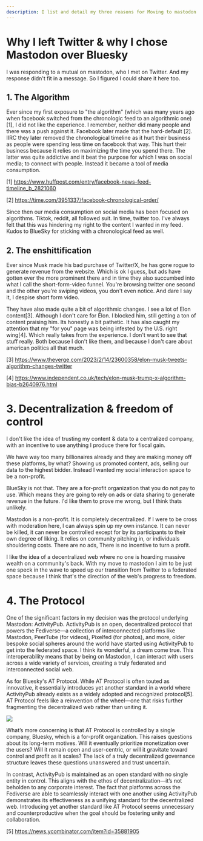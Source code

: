 ```yaml
---
description: I list and detail my three reasons for Moving to mastodon from Twitter; The algorithm, the ens*ittification and decentralization (freedom of control).
---
```


# Why I left Twitter & why I chose Mastodon over Bluesky

I was responding to a mutual on mastodon, who I met on Twitter. And my response didn't fit in a message. So I figured I could share it here too.

## 1. The Algorithm

Ever since my first exposure to "the algorithm" (which was many years ago when facebook switched from the chronologic feed to an algorithmic one) [1], I did not like the experience. I remember, neither did many people and there was a push against it. Facebook later made that the hard-default [2]. IIRC they later removed the chronological timeline as it hurt their business as people were spending less time on facebook that way. This hurt their business because it relies on maximizing the time you spend there. The latter was quite addictive and it beat the purpose for which I was on social media; to connect with people. Instead it became a tool of media consumption. 

[1] <https://www.huffpost.com/entry/facebook-news-feed-timeline_b_2821060>

[2] <https://time.com/3951337/facebook-chronological-order/>

Since then our media consumption on social media has been focused on algorithms. Tiktok, reddit, all followed suit. In time, twitter too. I've always felt that this was hindering my right to the content I wanted in my feed. Kudos to BlueSky for sticking with a chronological feed as well.

## 2. The enshittification

Ever since Musk made his bad purchase of Twitter/X, he has gone rogue to generate revenue from the website. Which is ok I guess, but ads have gotten ever the more prominent there and in time they also succumbed into what I call the short-form-video funnel. You're browsing twitter one second and the other you're swiping videos, you don't even notice. And dare I say it, I despise short form video.

They have also made quite a bit of algorithmic changes. I see a lot of Elon content[3]. Although I don't care for Elon. I blocked him, still getting a ton of content praising him. Its honestly a bit pathetic. It has also caught my attention that my "for you" page was being infested by the U.S. right wing[4]. Which really takes from the experience. I don't want to see that stuff really. Both because I don't like them, and because I don't care about american politics all that much. 

[3] <https://www.theverge.com/2023/2/14/23600358/elon-musk-tweets-algorithm-changes-twitter>

[4] <https://www.independent.co.uk/tech/elon-musk-trump-x-algorithm-bias-b2640976.html>

# 3. Decentralization & freedom of control

I don't like the idea of trusting my content & data to a centralized company, with an incentive to use anything I produce there for fiscal gain.

We have way too many billionaires already and they are making money off these platforms, by what? Showing us promoted content, ads, selling our data to the highest bidder. Instead I wanted my social interaction space to be a non-profit. 

BlueSky is not that. They are a for-profit organization that you do not pay to use. Which means they are going to rely on ads or data sharing to generate revenue in the future. I'd like them to prove me wrong, but I think thats unlikely. 

Mastodon is a non-profit. It is completely decentralized. If I were to be cross with moderation here, I can always spin up my own instance. It can never be killed, it can never be controlled except for by its participants to their own degree of liking. It relies on community pitching in, or individuals shouldering costs. There are no ads, There is no incentive to turn a profit.

I like the idea of a decentralized web where no one is hoarding massive wealth on a community's back. With my move to mastodon I aim to be just one speck in the wave to speed up our transition from Twitter to a federated space because I think that's the direction of the web's  progress to freedom. 

# 4. The Protocol

One of the significant factors in my decision was the protocol underlying Mastodon: ActivityPub. ActivityPub is an open, decentralized protocol that powers the Fediverse—a collection of interconnected platforms like Mastodon, PeerTube (for videos), Pixelfed (for photos), and more, older bespoke social spheres around the world have started using ActivityPub to get into the federated space. I think its wonderful, a dream come true. This interoperability means that by being on Mastodon, I can interact with users across a wide variety of services, creating a truly federated and interconnected social web.

As for Bluesky's AT Protocol. While AT Protocol is often touted as innovative, it essentially introduces yet another standard in a world where ActivityPub already exists as a widely adopted and recognized protocol[5]. AT Protocol feels like a reinvention of the wheel—one that risks further fragmenting the decentralized web rather than uniting it.

![](https://imgs.xkcd.com/comics/standards_2x.png)

What’s more concerning is that AT Protocol is controlled by a single company, Bluesky, which is a for-profit organization. This raises questions about its long-term motives. Will it eventually prioritize monetization over the users? Will it remain open and user-centric, or will it gravitate toward control and profit as it scales? The lack of a truly decentralized governance structure leaves these questions unanswered and trust uncertain.

In contrast, ActivityPub is maintained as an open standard with no single entity in control. This aligns with the ethos of decentralization—it’s not beholden to any corporate interest. The fact that platforms across the Fediverse are able to seamlessly interact with one another using ActivityPub demonstrates its effectiveness as a unifying standard for the decentralized web. Introducing yet another standard like AT Protocol seems unnecessary and counterproductive when the goal should be fostering unity and collaboration.

[5] https://news.ycombinator.com/item?id=35881905


